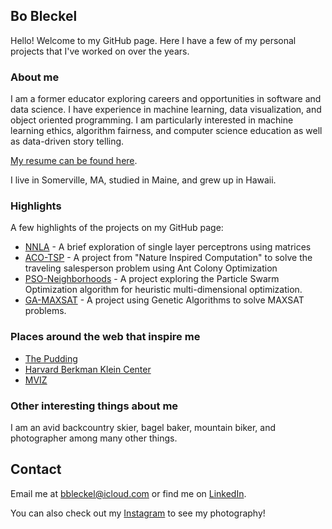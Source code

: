 ## Bo Bleckel

Hello! Welcome to my GitHub page. Here I have a few of my personal projects that I've worked on over the years.

### About me
I am a former educator exploring careers and opportunities in software and data science. 
I have experience in machine learning, data visualization, and object oriented programming. 
I am particularly interested in machine learning ethics, algorithm fairness, and 
computer science education as well as data-driven story telling.

[My resume can be found here](https://github.com/bbleckel/resume/blob/master/bleckel_resume.pdf).

I live in Somerville, MA, studied in Maine, and grew up in Hawaii.

### Highlights
A few highlights of the projects on my GitHub page:
* [NNLA](https://github.com/bbleckel/NNLA) - A brief exploration of single layer perceptrons using matrices
* [ACO-TSP](https://github.com/bbleckel/ACO-TSP-2017) - A project from "Nature Inspired Computation" to solve the traveling salesperson problem using Ant Colony Optimization
* [PSO-Neighborhoods](https://github.com/bbleckel/PSO-Neighborhoods-2017) - A project exploring the Particle Swarm Optimization algorithm for heuristic multi-dimensional optimization.
* [GA-MAXSAT](https://github.com/bbleckel/MAXSAT-2017) - A project using Genetic Algorithms to solve MAXSAT problems.

### Places around the web that inspire me
* [The Pudding](https://pudding.cool)
* [Harvard Berkman Klein Center](https://cyber.harvard.edu)
* [MVIZ](https://mviz.omid.al)

### Other interesting things about me
I am an avid backcountry skier, bagel baker, mountain biker, and photographer among many other things. 

## Contact
Email me at <bbleckel@icloud.com> or find me on [LinkedIn](https://www.linkedin.com/in/bbleckel/).

You can also check out my [Instagram](https://www.instagram.com/bobleckel/) to see my photography!
